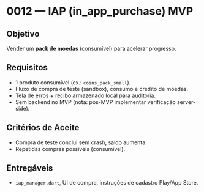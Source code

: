 # 0012 — IAP (in_app_purchase) MVP

## Objetivo
Vender um **pack de moedas** (consumível) para acelerar progresso.

## Requisitos
- 1 produto consumível (ex.: `coins_pack_small`).
- Fluxo de compra de teste (sandbox), consumo e crédito de moedas.
- Tela de erros + recibo armazenado local para auditoria.
- Sem backend no MVP (nota: pós-MVP implementar verificação server-side).

## Critérios de Aceite
- Compra de teste conclui sem crash, saldo aumenta.
- Repetidas compras possíveis (consumível).

## Entregáveis
- `iap_manager.dart`, UI de compra, instruções de cadastro Play/App Store.
